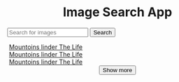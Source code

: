 <html lang="en">
<head>
	<meta charset="UTF-8">
	<meta name="viewport" content="width=device-width, initial-scale=1.0">
	<link rel="stylesheet" href="style.css">
	
</head>
<body>
	   <h1><center>Image Search App</center></h1>
		 <form action="">
				<input type="text" id="search" placeholder="Search for images">
				<button id="search-btn">Search</button>
		 </form>
		 <div class="search-results">
					<div class="search-result">
							<img src="https://encrypted-tbn0.gstatic.com/images?q=tbn:ANd9GcS8aBHVqWt9rq1gUlDp2--pq_Rr-Wrp4dPxzw&usqp=CAU" alt="">
							<a href="https://unsplash.com/" target="_blank">Mountoins linder The Life</a>
					</div>
					<div class="search-result">
						<img src="https://encrypted-tbn0.gstatic.com/images?q=tbn:ANd9GcS8aBHVqWt9rq1gUlDp2--pq_Rr-Wrp4dPxzw&usqp=CAU" alt="">
						<a href="https://unsplash.com/" target="_blank">Mountoins linder The Life</a>
					</div>
					<div class="search-result">
						<img src="https://cdn.generationvoyage.fr/2020/06/une-3.jpg" alt="">
						<a href="https://unsplash.com/" target="_blank">Mountoins linder The Life</a>
					</div>
		 </div>
		 <center><button id="btn-show">Show more</button></center>
		 
</body>
	<script src="script.js"></script>
</html>

